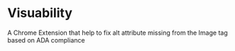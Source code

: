# Visuability
A Chrome Extension that help to fix alt attribute missing from the Image tag based on ADA compliance
